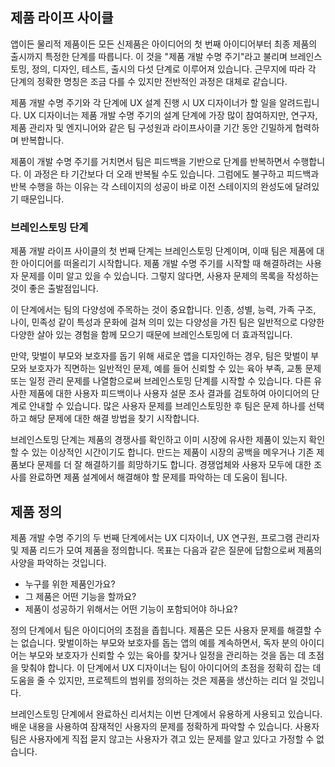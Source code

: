 ## 제품 라이프 사이클

앱이든 물리적 제품이든 모든 신제품은 아이디어의 첫 번째 아이디어부터 최종 제품의 출시까지 특정한 단계를 따릅니다. 이 것을 "제품 개발 수명 주기"라고 불리며 브레인스토밍, 정의, 디자인, 테스트, 출시의 다섯 단계로 이루어져 있습니다. 근무지에 따라 각 단계의 정확한 명칭은 조금 다를 수 있지만 전반적인 과정은 대체로 같습니다.

제품 개발 수명 주기와 각 단계에 UX 설계 진행 시 UX 디자이너가 할 일을 알려드립니다.
UX 디자이너는 제품 개발 수명 주기의 설계 단계에 가장 많이 참여하지만, 연구자, 제품 관리자 및 엔지니어와 같은 팀 구성원과 라이프사이클 기간 동안 긴밀하게 협력하며 반복합니다.

제품이 개발 수명 주기를 거치면서 팀은 피드백을 기반으로 단계를 반복하면서 수행합니다. 이 과정은 타 기간보다 더 오래 반복될 수도 있습니다. 그럼에도 불구하고 피드백과 반복 수행을 하는 이유는 각 스테이지의 성공이 바로 이전 스테이지의 완성도에 달려있기 때문입니다.

### 브레인스토밍 단계

제품 개발 라이프 사이클의 첫 번째 단계는 브레인스토밍 단계이며, 이때 팀은 제품에 대한 아이디어를 떠올리기 시작합니다. 제품 개발 수명 주기를 시작할 때 해결하려는 사용자 문제를 이미 알고 있을 수 있습니다. 그렇지 않다면, 사용자 문제의 목록을 작성하는 것이 좋은 출발점입니다.

이 단계에서는 팀의 다양성에 주목하는 것이 중요합니다. 인종, 성별, 능력, 가족 구조, 나이, 민족성 같이 특성과 문화에 걸쳐 의미 있는 다양성을 가진 팀은 일반적으로 다양한 다양한 살아 있는 경험을 함께 모으기 때문에 브레인스토밍에 더 효과적입니다.

만약, 맞벌이 부모와 보호자를 돕기 위해 새로운 앱을 디자인하는 경우, 팀은 맞벌이 부모와 보호자가 직면하는 일반적인 문제, 예를 들어 신뢰할 수 있는 육아 부족, 교통 문제 또는 일정 관리 문제를 나열함으로써 브레인스토밍 단계를 시작할 수 있습니다. 다른 유사한 제품에 대한 사용자 피드백이나 사용자 설문 조사 결과를 검토하여 아이디어의 단계로 안내할 수 있습니다. 많은 사용자 문제를 브레인스토밍한 후 팀은 문제 하나를 선택하고 해당 문제에 대한 해결 방법을 찾기 시작합니다.

브레인스토밍 단계는 제품의 경쟁사를 확인하고 이미 시장에 유사한 제품이 있는지 확인할 수 있는 이상적인 시간이기도 합니다. 만드는 제품이 시장의 공백을 메우거나 기존 제품보다 문제를 더 잘 해결하기를 희망하기도 합니다. 경쟁업체와 사용자 모두에 대한 조사를 완료하면 제품 설계에서 해결해야 할 문제를 파악하는 데 도움이 됩니다.

## 제품 정의

제품 개발 수명 주기의 두 번째 단계에서는 UX 디자이너, UX 연구원, 프로그램 관리자 및 제품 리드가 모여 제품을 정의합니다.
목표는 다음과 같은 질문에 답함으로써 제품의 사양을 파악하는 것입니다. 
- 누구를 위한 제품인가요? 
- 그 제품은 어떤 기능을 할까요? 
- 제품이 성공하기 위해서는 어떤 기능이 포함되어야 하나요?

정의 단계에서 팀은 아이디어의 초점을 좁힙니다. 
제품은 모든 사용자 문제를 해결할 수는 없습니다. 
맞벌이하는 부모와 보호자를 돕는 앱의 예를 계속하면서, 독자 분의 아이디어는 부모와 보호자가 신뢰할 수 있는 육아를 찾거나 일정을 관리하는 것을 돕는 데 초점을 맞춰야 합니다. 
이 단계에서 UX 디자이너는 팀이 아이디어의 초점을 정확히 잡는 데 도움을 줄 수 있지만, 프로젝트의 범위를 정의하는 것은 제품을 생산하는 리더 일 것입니다.

브레인스토밍 단계에서 완료하신 리서치는 이번 단계에서 유용하게 사용되고 있습니다. 
배운 내용을 사용하여 잠재적인 사용자의 문제를 정확하게 파악할 수 있습니다. 
사용자 팀은 사용자에게 직접 묻지 않고는 사용자가 겪고 있는 문제를 알고 있다고 가정할 수 없습니다.
